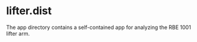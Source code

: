 # lifter.dist
 
The app directory contains a self-contained app for analyzing the RBE 1001 lifter arm.
